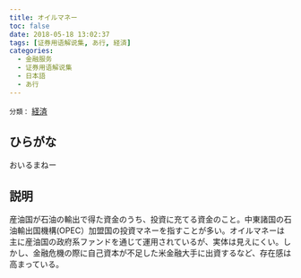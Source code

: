 ```yaml
---
title: オイルマネー
toc: false
date: 2018-05-18 13:02:37
tags: [证券用语解说集, あ行, 経済]
categories:
  - 金融服务
  - 证券用语解说集
  - 日本語
  - あ行
---
```


`分類：` [経済](/tags/経済/)

## ひらがな

おいるまねー

## 説明

産油国が石油の輸出で得た資金のうち、投資に充てる資金のこと。中東諸国の石油輸出国機構(OPEC）加盟国の投資マネーを指すことが多い。オイルマネーは主に産油国の政府系ファンドを通じて運用されているが、実体は見えにくい。しかし、金融危機の際に自己資本が不足した米金融大手に出資するなど、存在感は高まっている。
